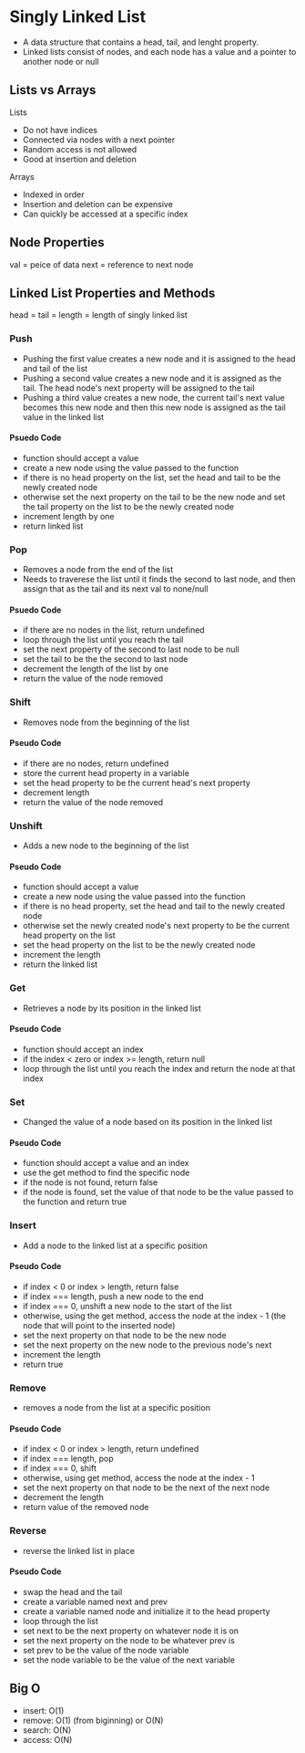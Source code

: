 # Singly Linked List

-   A data structure that contains a head, tail, and lenght property.
-   Linked lists consist of nodes, and each node has a value and a pointer to another node or null

## Lists vs Arrays

Lists

-   Do not have indices
-   Connected via nodes with a next pointer
-   Random access is not allowed
-   Good at insertion and deletion

Arrays

-   Indexed in order
-   Insertion and deletion can be expensive
-   Can quickly be accessed at a specific index

## Node Properties

val = peice of data
next = reference to next node

## Linked List Properties and Methods

head =
tail =
length = length of singly linked list

### Push

-   Pushing the first value creates a new node and it is assigned to the head and tail of the list
-   Pushing a second value creates a new node and it is assigned as the tail. The head node's next property will be assigned to the tail
-   Pushing a third value creates a new node, the current tail's next value becomes this new node and then this new node is assigned as the tail value in the linked list

#### Psuedo Code

-   function should accept a value
-   create a new node using the value passed to the function
-   if there is no head property on the list, set the head and tail to be the newly created node
-   otherwise set the next property on the tail to be the new node and set the tail property on the list to be the newly created node
-   increment length by one
-   return linked list

### Pop

-   Removes a node from the end of the list
-   Needs to traverese the list until it finds the second to last node, and then assign that as the tail and its next val to none/null

#### Psuedo Code

-   if there are no nodes in the list, return undefined
-   loop through the list until you reach the tail
-   set the next property of the second to last node to be null
-   set the tail to be the the second to last node
-   decrement the length of the list by one
-   return the value of the node removed

### Shift

-   Removes node from the beginning of the list

#### Pseudo Code

-   if there are no nodes, return undefined
-   store the current head property in a variable
-   set the head property to be the current head's next property
-   decrement length
-   return the value of the node removed

### Unshift

-   Adds a new node to the beginning of the list

#### Pseudo Code

-   function should accept a value
-   create a new node using the value passed into the function
-   if there is no head property, set the head and tail to the newly created node
-   otherwise set the newly created node's next property to be the current head property on the list
-   set the head property on the list to be the newly created node
-   increment the length
-   return the linked list

### Get

-   Retrieves a node by its position in the linked list

#### Pseudo Code

-   function should accept an index
-   if the index < zero or index >= length, return null
-   loop through the list until you reach the index and return the node at that index

### Set

-   Changed the value of a node based on its position in the linked list

#### Pseudo Code

-   function should accept a value and an index
-   use the get method to find the specific node
-   if the node is not found, return false
-   if the node is found, set the value of that node to be the value passed to the function and return true

### Insert

-   Add a node to the linked list at a specific position

#### Pseudo Code

-   if index < 0 or index > length, return false
-   if index === length, push a new node to the end
-   if index === 0, unshift a new node to the start of the list
-   otherwise, using the get method, access the node at the index - 1 (the node that will point to the inserted node)
-   set the next property on that node to be the new node
-   set the next property on the new node to the previous node's next
-   increment the length
-   return true

### Remove

-   removes a node from the list at a specific position

#### Pseudo Code

-   if index < 0 or index > length, return undefined
-   if index === length, pop
-   if index === 0, shift
-   otherwise, using get method, access the node at the index - 1
-   set the next property on that node to be the next of the next node
-   decrement the length
-   return value of the removed node

### Reverse

-   reverse the linked list in place

#### Pseudo Code

-   swap the head and the tail
-   create a variable named next and prev
-   create a variable named node and initialize it to the head property
-   loop through the list
-   set next to be the next property on whatever node it is on
-   set the next property on the node to be whatever prev is
-   set prev to be the value of the node variable
-   set the node variable to be the value of the next variable

## Big O

-   insert: O(1)
-   remove: O(1) (from biginning) or O(N)
-   search: O(N)
-   access: O(N)
